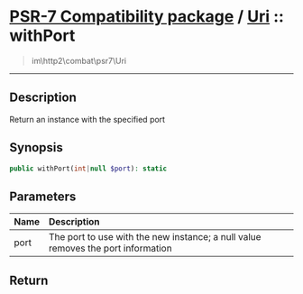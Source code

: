 # [PSR-7 Compatibility package](combat.md) / [Uri](combat-Uri.md) :: withPort
 > im\http2\combat\psr7\Uri
____

## Description
Return an instance with the specified port

## Synopsis
```php
public withPort(int|null $port): static
```

## Parameters
| Name | Description |
| :--- | :---------- |
| port | The port to use with the new instance; a null value removes the port information |

## Return

